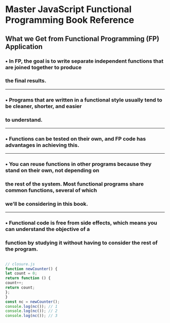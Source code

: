 # Master JavaScript Functional Programming Book Reference

## What we Get from Functional Programming (FP) Application

### • In FP, the goal is to write separate independent functions that are joined together to produce
### the final results.
<hr/>

### • Programs that are written in a functional style usually tend to be cleaner, shorter, and easier
### to understand.
<hr/>

### • Functions can be tested on their own, and FP code has advantages in achieving this.
<hr/>

### • You can reuse functions in other programs because they stand on their own, not depending on
### the rest of the system. Most functional programs share common functions, several of which
### we’ll be considering in this book.
<hr/>

### • Functional code is free from side effects, which means you can understand the objective of a
### function by studying it without having to consider the rest of the program.

```JavaScript

// closure.js
function newCounter() {
let count = 0;
return function () {
count++;
return count;
};
}
const nc = newCounter();
console.log(nc()); // 1
console.log(nc()); // 2
console.log(nc()); // 3

```

















